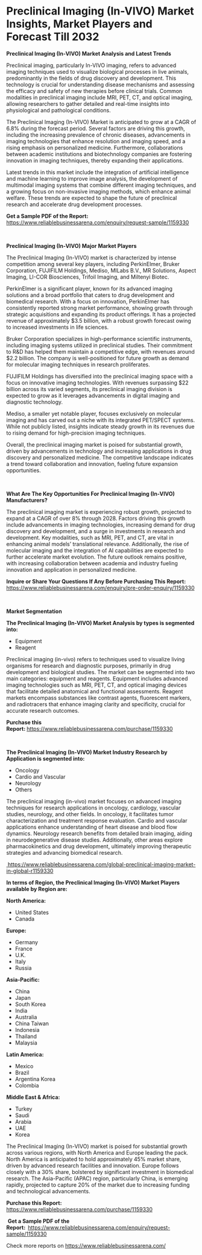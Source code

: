 <p><h1>Preclinical Imaging (In-VIVO) Market Insights, Market Players and Forecast Till 2032</h1></p><p><strong>Preclinical Imaging (In-VIVO) Market Analysis and Latest Trends</strong></p>
<p><p>Preclinical imaging, particularly In-VIVO imaging, refers to advanced imaging techniques used to visualize biological processes in live animals, predominantly in the fields of drug discovery and development. This technology is crucial for understanding disease mechanisms and assessing the efficacy and safety of new therapies before clinical trials. Common modalities in preclinical imaging include MRI, PET, CT, and optical imaging, allowing researchers to gather detailed and real-time insights into physiological and pathological conditions.</p><p>The Preclinical Imaging (In-VIVO) Market is anticipated to grow at a CAGR of 6.8% during the forecast period. Several factors are driving this growth, including the increasing prevalence of chronic diseases, advancements in imaging technologies that enhance resolution and imaging speed, and a rising emphasis on personalized medicine. Furthermore, collaborations between academic institutions and biotechnology companies are fostering innovation in imaging techniques, thereby expanding their applications. </p><p>Latest trends in this market include the integration of artificial intelligence and machine learning to improve image analysis, the development of multimodal imaging systems that combine different imaging techniques, and a growing focus on non-invasive imaging methods, which enhance animal welfare. These trends are expected to shape the future of preclinical research and accelerate drug development processes.</p></p>
<p><strong>Get a Sample PDF of the Report:&nbsp;</strong> <a href="https://www.reliablebusinessarena.com/enquiry/request-sample/1159330?utm_campaign=2185&utm_medium=2&utm_source=Github&utm_content=ia&utm_term=22032025&utm_id=preclinical-imaging-in-vivo">https://www.reliablebusinessarena.com/enquiry/request-sample/1159330</a></p>
<p>&nbsp;</p>
<p><strong>Preclinical Imaging (In-VIVO) Major Market Players</strong></p>
<p><p>The Preclinical Imaging (In-VIVO) market is characterized by intense competition among several key players, including PerkinElmer, Bruker Corporation, FUJIFILM Holdings, Mediso, MILabs B.V., MR Solutions, Aspect Imaging, LI-COR Biosciences, Trifoil Imaging, and Miltenyi Biotec. </p><p>PerkinElmer is a significant player, known for its advanced imaging solutions and a broad portfolio that caters to drug development and biomedical research. With a focus on innovation, PerkinElmer has consistently reported strong market performance, showing growth through strategic acquisitions and expanding its product offerings. It has a projected revenue of approximately $3.5 billion, with a robust growth forecast owing to increased investments in life sciences.</p><p>Bruker Corporation specializes in high-performance scientific instruments, including imaging systems utilized in preclinical studies. Their commitment to R&D has helped them maintain a competitive edge, with revenues around $2.2 billion. The company is well-positioned for future growth as demand for molecular imaging techniques in research proliferates.</p><p>FUJIFILM Holdings has diversified into the preclinical imaging space with a focus on innovative imaging technologies. With revenues surpassing $22 billion across its varied segments, its preclinical imaging division is expected to grow as it leverages advancements in digital imaging and diagnostic technology.</p><p>Mediso, a smaller yet notable player, focuses exclusively on molecular imaging and has carved out a niche with its integrated PET/SPECT systems. While not publicly listed, insights indicate steady growth in its revenues due to rising demand for high-precision imaging techniques.</p><p>Overall, the preclinical imaging market is poised for substantial growth, driven by advancements in technology and increasing applications in drug discovery and personalized medicine. The competitive landscape indicates a trend toward collaboration and innovation, fueling future expansion opportunities.</p></p>
<p>&nbsp;</p>
<p><strong>What Are The Key Opportunities For Preclinical Imaging (In-VIVO) Manufacturers?</strong></p>
<p><p>The preclinical imaging market is experiencing robust growth, projected to expand at a CAGR of over 8% through 2028. Factors driving this growth include advancements in imaging technologies, increasing demand for drug discovery and development, and a surge in investments in research and development. Key modalities, such as MRI, PET, and CT, are vital in enhancing animal models’ translational relevance. Additionally, the rise of molecular imaging and the integration of AI capabilities are expected to further accelerate market evolution. The future outlook remains positive, with increasing collaboration between academia and industry fueling innovation and application in personalized medicine.</p></p>
<p><strong>Inquire or Share Your Questions If Any Before Purchasing This Report:</strong> <a href="https://www.reliablebusinessarena.com/enquiry/pre-order-enquiry/1159330?utm_campaign=2185&utm_medium=2&utm_source=Github&utm_content=ia&utm_term=22032025&utm_id=preclinical-imaging-in-vivo">https://www.reliablebusinessarena.com/enquiry/pre-order-enquiry/1159330</a></p>
<p>&nbsp;</p>
<p><strong>Market Segmentation</strong></p>
<p><strong>The Preclinical Imaging (In-VIVO) Market Analysis by types is segmented into:</strong></p>
<p><ul><li>Equipment</li><li>Reagent</li></ul></p>
<p><p>Preclinical imaging (in-vivo) refers to techniques used to visualize living organisms for research and diagnostic purposes, primarily in drug development and biological studies. The market can be segmented into two main categories: equipment and reagents. Equipment includes advanced imaging technologies such as MRI, PET, CT, and optical imaging devices that facilitate detailed anatomical and functional assessments. Reagent markets encompass substances like contrast agents, fluorescent markers, and radiotracers that enhance imaging clarity and specificity, crucial for accurate research outcomes.</p></p>
<p><strong>Purchase this Report:&nbsp;</strong><a href="https://www.reliablebusinessarena.com/purchase/1159330?utm_campaign=2185&utm_medium=2&utm_source=Github&utm_content=ia&utm_term=22032025&utm_id=preclinical-imaging-in-vivo">https://www.reliablebusinessarena.com/purchase/1159330</a></p>
<p>&nbsp;</p>
<p><strong>The Preclinical Imaging (In-VIVO) Market Industry Research by Application is segmented into:</strong></p>
<p><ul><li>Oncology</li><li>Cardio and Vascular</li><li>Neurology</li><li>Others</li></ul></p>
<p><p>The preclinical imaging (in-vivo) market focuses on advanced imaging techniques for research applications in oncology, cardiology, vascular studies, neurology, and other fields. In oncology, it facilitates tumor characterization and treatment response evaluation. Cardio and vascular applications enhance understanding of heart disease and blood flow dynamics. Neurology research benefits from detailed brain imaging, aiding in neurodegenerative disease studies. Additionally, other areas explore pharmacokinetics and drug development, ultimately improving therapeutic strategies and advancing biomedical research.</p></p>
<p><a href="https://www.reliablebusinessarena.com/global-preclinical-imaging-market-in-global-r1159330?utm_campaign=2185&utm_medium=2&utm_source=Github&utm_content=ia&utm_term=22032025&utm_id=preclinical-imaging-in-vivo">&nbsp;https://www.reliablebusinessarena.com/global-preclinical-imaging-market-in-global-r1159330</a></p>
<p><strong>In terms of Region, the Preclinical Imaging (In-VIVO) Market Players available by Region are:</strong></p>
<p>
    <p> <strong> North America: </strong>
        <ul>
            <li>United States</li>
            <li>Canada</li>
        </ul>
        </p> 
    <p> <strong> Europe: </strong>
        <ul>
            <li>Germany</li>
            <li>France</li>
            <li>U.K.</li>
            <li>Italy</li>
            <li>Russia</li>
        </ul>
        </p> 
    <p> <strong> Asia-Pacific: </strong>
        <ul>
            <li>China</li>
            <li>Japan</li>
            <li>South Korea</li>
            <li>India</li>
            <li>Australia</li>
            <li>China Taiwan</li>
            <li>Indonesia</li>
            <li>Thailand</li>
            <li>Malaysia</li>
        </ul>
        </p> 
    <p> <strong> Latin America: </strong>
        <ul>
            <li>Mexico</li>
            <li>Brazil</li>
            <li>Argentina Korea</li>
            <li>Colombia</li>
        </ul>
        </p> 
    <p> <strong> Middle East & Africa: </strong>
        <ul>
            <li>Turkey</li>
            <li>Saudi</li>
            <li>Arabia</li>
            <li>UAE</li>
            <li>Korea</li>
        </ul>
    </p>
    </p>
<p><p>The Preclinical Imaging (In-VIVO) market is poised for substantial growth across various regions, with North America and Europe leading the pack. North America is anticipated to hold approximately 45% market share, driven by advanced research facilities and innovation. Europe follows closely with a 30% share, bolstered by significant investment in biomedical research. The Asia-Pacific (APAC) region, particularly China, is emerging rapidly, projected to capture 20% of the market due to increasing funding and technological advancements.</p></p>
<p><strong>Purchase this Report: </strong><a href="https://www.reliablebusinessarena.com/purchase/1159330?utm_campaign=2185&utm_medium=2&utm_source=Github&utm_content=ia&utm_term=22032025&utm_id=preclinical-imaging-in-vivo">https://www.reliablebusinessarena.com/purchase/1159330</a></p>
<p>&nbsp;<strong>Get a Sample PDF of the Report:&nbsp;&nbsp;</strong><a href="https://www.reliablebusinessarena.com/enquiry/request-sample/1159330?utm_campaign=2185&utm_medium=2&utm_source=Github&utm_content=ia&utm_term=22032025&utm_id=preclinical-imaging-in-vivo">https://www.reliablebusinessarena.com/enquiry/request-sample/1159330</a></p>
<p><strong></strong></p>
<p>Check more reports on <a href="https://www.reliablebusinessarena.com/?utm_campaign=2185&utm_medium=2&utm_source=Github&utm_content=ia&utm_term=22032025&utm_id=preclinical-imaging-in-vivo">https://www.reliablebusinessarena.com/</a></p>